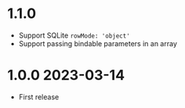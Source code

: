 # 1.1.0

- Support SQLite `rowMode: 'object'`
- Support passing bindable parameters in an array

# 1.0.0 2023-03-14

- First release
